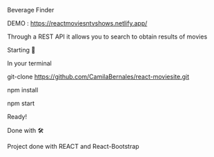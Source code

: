 Beverage Finder

DEMO : https://reactmoviesntvshows.netlify.app/

Through a REST API it allows you to search to obtain results of movies

Starting 🚀

In your terminal

git-clone https://github.com/CamilaBernales/react-moviesite.git

npm install 

npm start

Ready!

Done with 🛠️

Project done with REACT and React-Bootstrap
